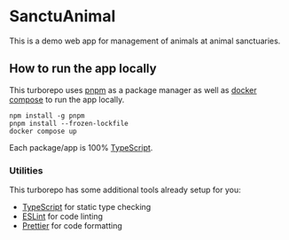 # SanctuAnimal

This is a demo web app for management of animals at animal sanctuaries.

## How to run the app locally

This turborepo uses [pnpm](https://pnpm.io) as a package manager as well as [docker compose](https://docs.docker.com/compose/) to run the app locally.

```
npm install -g pnpm
pnpm install --frozen-lockfile
docker compose up
```

Each package/app is 100% [TypeScript](https://www.typescriptlang.org/).

### Utilities

This turborepo has some additional tools already setup for you:

- [TypeScript](https://www.typescriptlang.org/) for static type checking
- [ESLint](https://eslint.org/) for code linting
- [Prettier](https://prettier.io) for code formatting
